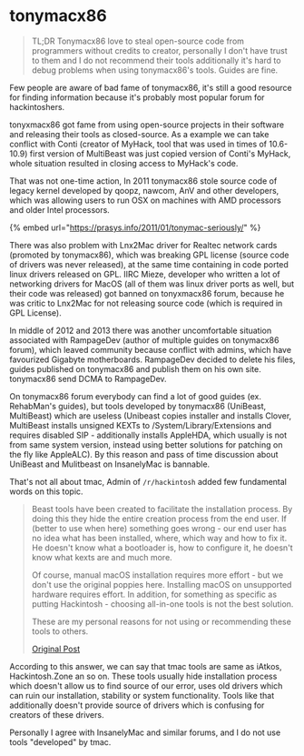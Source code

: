 # tonymacx86

> TL;DR Tonymacx86 love to steal open-source code from programmers without credits to creator, personally I don't have trust to them and I do not recommend their tools additionally it's hard to debug problems when using tonymacx86's tools. Guides are fine.

Few people are aware of bad fame of tonymacx86, it's still a good resource for finding information because it's probably most popular forum for hackintoshers.

tonyxmacx86 got fame from using open-source projects in their software and releasing their tools as closed-source. As a example we can take conflict with Conti \(creator of MyHack, tool that was used in times of 10.6-10.9\) first version of MultiBeast was just copied version of Conti's MyHack, whole situation resulted in closing access to MyHack's code.

That was not one-time action, In 2011 tonymacx86 stole source code of legacy kernel developed by qoopz, nawcom, AnV and other developers, which was allowing users to run OSX on machines with AMD processors and older Intel processors.

{% embed url="https://prasys.info/2011/01/tonymac-seriously/" %}

There was also problem with Lnx2Mac driver for Realtec network cards \(promoted by tonymacx86\), which was breaking GPL license \(source code of drivers was never released\), at the same time containing in code ported linux drivers released on GPL. IIRC Mieze, developer who written a lot of networking drivers for MacOS \(all of them was linux driver ports as well, but their code was released\) got banned on tonyxmacx86 forum, because he was critic to Lnx2Mac for not releasing source code \(which is required in GPL License\).

In middle of 2012 and 2013 there was another uncomfortable situation associated with RampageDev \(author of multiple guides on tonymacx86 forum\), which leaved community because conflict with admins, which have favourized Gigabyte motherboards. RampageDev decided to delete his files, guides published on tonymacx86 and publish them on his own site. tonymacx86 send DCMA to RampageDev.

On tonymacx86 forum everybody can find a lot of good guides \(ex. RehabMan's guides\), but tools developed by tonymacx86 \(UniBeast, MultiBeast\) which are useless \(Unibeast copies installer and installs Clover, MultiBeast installs unsigned KEXTs to /System/Library/Extensions and requires disabled SIP - additionally installs AppleHDA, which usually is not from same system version, instead using better solutions for patching on the fly like AppleALC\). By this reason and pass of time discussion about UniBeast and Mulitbeast on InsanelyMac is bannable.

That's not all about tmac, Admin of `/r/hackintosh` added few fundamental words on this topic.

> Beast tools have been created to facilitate the installation process. By doing this they hide the entire creation process from the end user. If \(better to use when here\) something goes wrong - our end user has no idea what has been installed, where, which way and how to fix it. He doesn't know what a bootloader is, how to configure it, he doesn't know what kexts are and much more.
>
> Of course, manual macOS installation requires more effort - but we don't use the original poppies here. Installing macOS on unsupported hardware requires effort. In addition, for something as specific as putting Hackintosh - choosing all-in-one tools is not the best solution.
>
> These are my personal reasons for not using or recommending these tools to others.
>
> [Original Post](https://www.reddit.com/r/hackintosh/comments/6enbsf/differences_between_tonymac_insanelymac_others/dibm4pu)

According to this answer, we can say that tmac tools are same as iAtkos, Hackintosh.Zone an so on. These tools usually hide installation process which doesn't allow us to find source of our error, uses old drivers which can ruin our installation, stability or system functionality. Tools like that additionally doesn't provide source of drivers which is confusing for creators of these drivers.

Personally I agree with InsanelyMac and similar forums, and I do not use tools "developed" by tmac.

